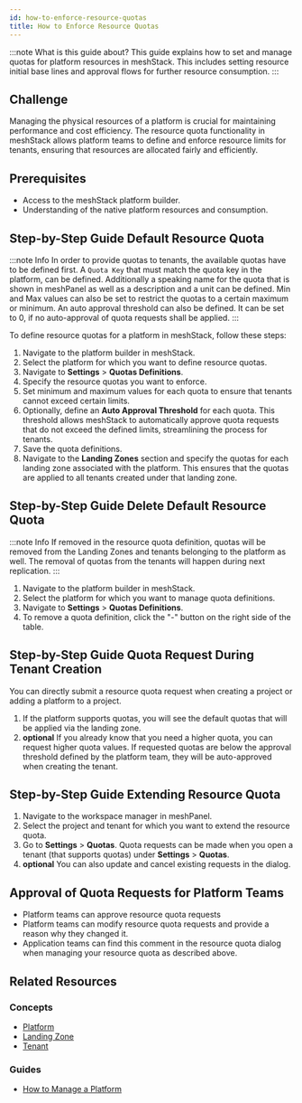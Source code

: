 ```yaml
---
id: how-to-enforce-resource-quotas
title: How to Enforce Resource Quotas
---
```


:::note What is this guide about?
This guide explains how to set and manage quotas for platform resources in meshStack. This includes setting resource initial base lines and approval flows for further resource consumption.
:::

## Challenge

Managing the physical resources of a platform is crucial for maintaining performance and cost efficiency. The resource quota functionality in meshStack allows platform teams to define and enforce resource limits for tenants, ensuring that resources are allocated fairly and efficiently.

## Prerequisites

- Access to the meshStack platform builder.
- Understanding of the native platform resources and consumption.

## Step-by-Step Guide Default Resource Quota

:::note Info
In order to provide quotas to tenants, the available quotas have to be defined first. A `Quota Key` that must match the quota key in the platform, can be defined. Additionally a speaking name for the quota that is shown in meshPanel as well as a description and a unit can be defined. Min and Max values can also be set to restrict the quotas to a certain maximum or minimum. An auto approval threshold can also be defined. It can be set to 0, if no auto-approval of quota requests shall be applied.
:::

To define resource quotas for a platform in meshStack, follow these steps:

1. Navigate to the platform builder in meshStack.
2. Select the platform for which you want to define resource quotas.
3. Navigate to **Settings** > **Quotas Definitions**.
4. Specify the resource quotas you want to enforce.
5. Set minimum and maximum values for each quota to ensure that tenants cannot exceed certain limits.
6. Optionally, define an **Auto Approval Threshold** for each quota. This threshold allows meshStack to automatically approve quota requests that do not exceed the defined limits, streamlining the process for tenants.
7. Save the quota definitions.
8. Navigate to the **Landing Zones** section and specify the quotas for each landing zone associated with the platform. This ensures that the quotas are applied to all tenants created under that landing zone.

## Step-by-Step Guide Delete Default Resource Quota

:::note Info
If removed in the resource quota definition, quotas will be removed from the Landing Zones and tenants belonging to the platform as well. The removal of quotas from the tenants will happen during next replication.
:::

1. Navigate to the platform builder in meshStack.
2. Select the platform for which you want to manage quota definitions.
3. Navigate to **Settings** > **Quotas Definitions**.
4. To remove a quota definition, click the "-" button on the right side of the table. 

## Step-by-Step Guide Quota Request During Tenant Creation

You can directly submit a resource quota request when creating a project or adding a platform to a project.

1. If the platform supports quotas, you will see the default quotas that will be applied via the landing zone.
2. **optional** If you already know that you need a higher quota, you can request higher quota values. If requested quotas are below the approval threshold defined by the platform team, they will be auto-approved when creating the tenant.

## Step-by-Step Guide Extending Resource Quota

1. Navigate to the workspace manager in meshPanel.
2. Select the project and tenant for which you want to extend the resource quota.
3. Go to **Settings** > **Quotas**.
Quota requests can be made when you open a tenant (that supports quotas) under **Settings** > **Quotas**.
4. **optional** You can also update and cancel existing requests in the dialog.

## Approval of Quota Requests for Platform Teams

- Platform teams can approve resource quota requests
- Platform teams can modify resource quota requests and provide a reason why they changed it.
- Application teams can find this comment in the resource quota dialog when managing your resource quota as described above.

## Related Resources

### Concepts

- [Platform](../../concepts/platform.md)
- [Landing Zone](../../concepts/landing-zone.md)
- [Tenant](../../concepts/tenant.md)

### Guides

- [How to Manage a Platform](./how-to-manage-a-platform.md)